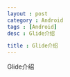 ```yaml
---
layout : post 
category : Android
tags : [Android]
desc : Glide介绍

title : Glide介绍
---
```

   Glide介绍



